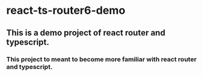 # react-ts-router6-demo

## This is a demo project of react router and typescript.
### This project to meant to become more familiar with react router and typescript. 
